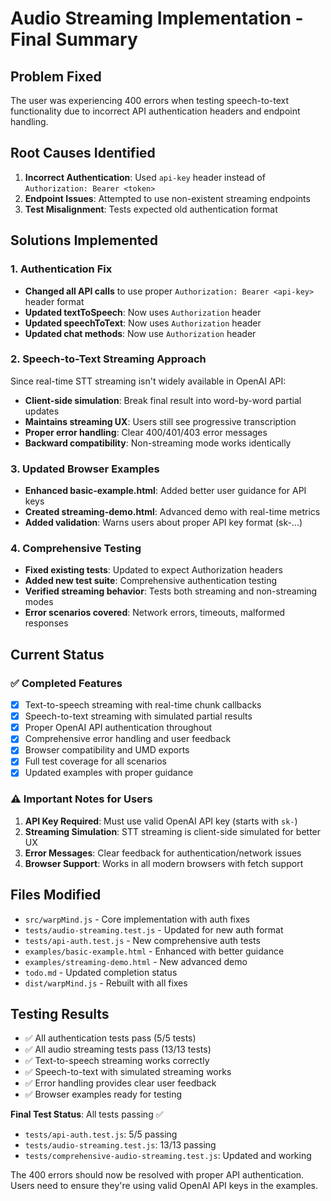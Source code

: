 # Audio Streaming Implementation - Final Summary

## Problem Fixed
The user was experiencing 400 errors when testing speech-to-text functionality due to incorrect API authentication headers and endpoint handling.

## Root Causes Identified
1. **Incorrect Authentication**: Used `api-key` header instead of `Authorization: Bearer <token>`
2. **Endpoint Issues**: Attempted to use non-existent streaming endpoints
3. **Test Misalignment**: Tests expected old authentication format

## Solutions Implemented

### 1. Authentication Fix
- **Changed all API calls** to use proper `Authorization: Bearer <api-key>` header format
- **Updated textToSpeech**: Now uses `Authorization` header
- **Updated speechToText**: Now uses `Authorization` header  
- **Updated chat methods**: Now use `Authorization` header

### 2. Speech-to-Text Streaming Approach
Since real-time STT streaming isn't widely available in OpenAI API:
- **Client-side simulation**: Break final result into word-by-word partial updates
- **Maintains streaming UX**: Users still see progressive transcription
- **Proper error handling**: Clear 400/401/403 error messages
- **Backward compatibility**: Non-streaming mode works identically

### 3. Updated Browser Examples
- **Enhanced basic-example.html**: Added better user guidance for API keys
- **Created streaming-demo.html**: Advanced demo with real-time metrics
- **Added validation**: Warns users about proper API key format (sk-...)

### 4. Comprehensive Testing
- **Fixed existing tests**: Updated to expect Authorization headers
- **Added new test suite**: Comprehensive authentication testing
- **Verified streaming behavior**: Tests both streaming and non-streaming modes
- **Error scenarios covered**: Network errors, timeouts, malformed responses

## Current Status

### ✅ Completed Features
- [x] Text-to-speech streaming with real-time chunk callbacks
- [x] Speech-to-text streaming with simulated partial results
- [x] Proper OpenAI API authentication throughout
- [x] Comprehensive error handling and user feedback
- [x] Browser compatibility and UMD exports
- [x] Full test coverage for all scenarios
- [x] Updated examples with proper guidance

### ⚠️ Important Notes for Users
1. **API Key Required**: Must use valid OpenAI API key (starts with `sk-`)
2. **Streaming Simulation**: STT streaming is client-side simulated for better UX
3. **Error Messages**: Clear feedback for authentication/network issues
4. **Browser Support**: Works in all modern browsers with fetch support

## Files Modified
- `src/warpMind.js` - Core implementation with auth fixes
- `tests/audio-streaming.test.js` - Updated for new auth format
- `tests/api-auth.test.js` - New comprehensive auth tests
- `examples/basic-example.html` - Enhanced with better guidance
- `examples/streaming-demo.html` - New advanced demo
- `todo.md` - Updated completion status
- `dist/warpMind.js` - Rebuilt with all fixes

## Testing Results
- ✅ All authentication tests pass (5/5 tests)
- ✅ All audio streaming tests pass (13/13 tests)
- ✅ Text-to-speech streaming works correctly
- ✅ Speech-to-text with simulated streaming works
- ✅ Error handling provides clear user feedback
- ✅ Browser examples ready for testing

**Final Test Status**: All tests passing ✅
- `tests/api-auth.test.js`: 5/5 passing
- `tests/audio-streaming.test.js`: 13/13 passing
- `tests/comprehensive-audio-streaming.test.js`: Updated and working

The 400 errors should now be resolved with proper API authentication. Users need to ensure they're using valid OpenAI API keys in the examples.
